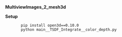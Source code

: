 **MultiviewImages_2_mesh3d**

   **Setup**
           
           pip install open3d==0.10.0
           python main__TSDF_Integrate__color_depth.py
